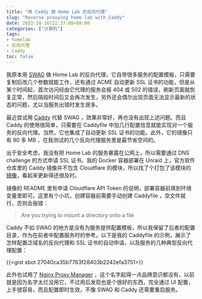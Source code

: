 ```yaml
---
title: "用 Caddy 做 Home Lab 的反向代理"
slug: "Reverse proxying home lab with Caddy"
date: 2022-10-16T22:37:08+08:00
categories: ["计算机"]
tags:
- homelab
- 反向代理
- Caddy
toc: false
---
```


我原本用 [SWAG](https://docs.linuxserver.io/general/swag) 做 Home Lab 的反向代理，它自带很多服务的配置模板，只需要复制后改几个参数就能工作，还有通过 ACME 自动更新 SSL 证书的功能，但是从某个时间起，首次访问经由它代理的服务会报 404 或 502 的错误，刷新页面就恢复正常，然后隔段时间后又会再次发生，另外还会偶尔出现页面无法显示最新的状态的问题，尤以当服务出错时发生居多。

最近尝试用 [Caddy](https://caddyserver.com/docs/) 代替 SWAG ，效果非常好，再也没有出现上述问题。而且 Caddy 的使用很简单，只需要在 Caddyfile 中加几行配置信息就能实现对一个服务的反向代理。当然，它也集成了自动更新 SSL 证书的功能。此外，它的镜像只有 80 多 MB ，在我测试的几个反向代理服务里是最节省空间的。

出于安全考虑，我没有把 Home Lab 的服务暴露在公网上，所以需要通过 DNS challenge 的方式申请 SSL 证书。我的 Docker 容器部署在 Unraid 上，官方软件仓库里的 Caddy 镜像并不包含 Cloudflare 的模块，所以找了个打包了该模块的[镜像](https://github.com/SlothCroissant/caddy-cloudflaredns)，看起来更新得还很及时。

镜像的 README 里有申请 Cloudflare API Token 的说明，部署容器前填到环境变量里即可。这里有个小坑，创建容器前需要手动创建 Caddyfile ，空文件就行，否则会报错：

> Are you trying to mount a directory onto a file

Caddy 不如 SWAG 的地方是没有为服务提供配置模板，所以我保留了后者的配置目录，作为在前者中配置服务时的参考。以下是我的 Caddyfile 的示例，展示了怎样配置泛域名的反向代理和 SSL 证书的自动申请，以及服务的几种典型反向代理配置：

{{<gist xbot 27040ca35b7763f28403b2242efa3751>}}

此外也试用了 [Nginx Proxy Manager](https://nginxproxymanager.com/) ，这个名字起得一点品牌意识都没有，以前就是因为名字太烂没用它，不过用后发现也是个很好的东西，完全通过 UI 配置，上手很容易，而且配置即时生效，不像 SWAG 和 Caddy 还需要重启服务。